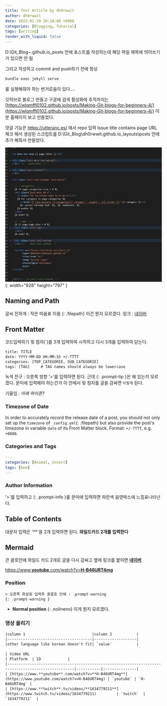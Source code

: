 ```yaml
---
title: Test Article by dh0rwwit
author: dh0rwwit
date: 2023-01-29 20:18:00 +0900
categories: [Blogging, Tutorial]
tags: [writing]
render_with_liquid: false
---
```



D:\Git_Blog\~.github.io\_posts 안에 포스트를 작성하는데
해당 파일 제목에 띄어쓰기가 있으면 안 됨

그리고 작성하고 commit and push하기 전에 항상 
``` cmd
bundle exec jekyll serve
```
를 실행해줘야 하는 번거로움이 있다....

깃허브로 블로그 만들고 구글에 검색 활성화에 추적까지는 
[https://wlqmffl0102.github.io/posts/Making-Git-blogs-for-beginners-4/](https://wlqmffl0102.github.io/posts/Making-Git-blogs-for-beginners-4/) 이 분 홈페이지 보고 만들었다.

댓글 기능은 https://utteranc.es/ 에서 repo 입력
Issue title contains page URL 체크
해서 생성된 스크립트를 
D:\Git_Blog\dh0rwwit.github.io\_layouts\posts
안에 추가 해줘서 만들었다.

![use-English-uploading-Photo](/assets/img/favicons/utteranc_Script.png){: width="928" height="797" }

## Naming and Path

글씨 진하게 : 작은 따옴표 이용
{: .filepath} 이건 뭔지 모르겠다.
링크 : [네이버](https://www.naver.com/)

## Front Matter
코드입력하기
윗 첨자(`)를 3개 입력하여 시작하고 다시 3개를 입력하여 닫는다.
``` Title
title: TITLE
date: YYYY-MM-DD HH:MM:SS +/-TTTT
categories: [TOP_CATEGORIE, SUB_CATEGORIE]
tags: [TAG]     # TAG names should always be lowercase
```

녹색 전구 : 오른쪽 방향 '>'를 입력하면 된다.
근데 {: .prompt-tip }은 왜 있는지 모르겠다. 문미에 입력해야 하는건가
이 안에서 윗 첨자를 글을 감싸면 `이렇게` 된다.

기울임 : _아래 하이픈?_

### Timezone of Date

In order to accurately record the release date of a post, you should not only set up the `timezone` of `_config.yml`{: .filepath} but also provide the post's timezone in variable `date` of its Front Matter block. Format: `+/-TTTT`, e.g. `+0800`.

### Categories and Tags
```yaml
---
categories: [Animal, Insect]
tags: [bee]
---
```

### Author Information
'>'를 입력하고 {: .prompt-info }를 문미에 입력하면 파란색 음영박스에 느낌표나타난다.

## Table of Contents

대문자 입력은 '**'을 2개 입력하면 된다. 
**와일드카드 2개를 입력한다**

## Mermaid
큰 괄호안에 와일드 카드 2개로 글을 다시 감싸고 옆에 링크를 붙이면 
[**네이버**](https://www.naver.com/)

[https://www.**youtube**.com/watch?v=**H-B46URT4mg**](https://www.youtube.com/watch?v=H-B46URT4mg)

### Position

``` 주황색 느낌표
> 오른쪽 화살표 입력후 중괄호 안에 : .prompt-warning
{: .prompt-warning }

```


- **Normal position**
  {: .nolineno}  이게 뭔지 모르겠다.



### 영상 올리기
```
|column 1                              |column 2           | 
|--------------------------------------|-------------------|
|other language like korean doesn't fit| `value`           |

| Video URL                                                                                          | Platform  | ID            |
|----------------------------------------------------------------------------------------------------|-----------|:--------------|
| [https://www.**youtube**.com/watch?v=**H-B46URT4mg**](https://www.youtube.com/watch?v=H-B46URT4mg) | `youtube` | `H-B46URT4mg` |
| [https://www.**twitch**.tv/videos/**1634779211**](https://www.twitch.tv/videos/1634779211)         | `twitch`  | `1634779211`  |

```